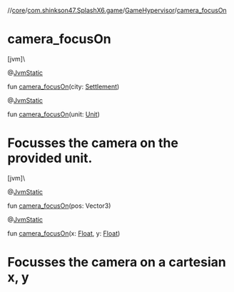 //[core](../../../index.md)/[com.shinkson47.SplashX6.game](../index.md)/[GameHypervisor](index.md)/[camera_focusOn](camera_focus-on.md)

# camera_focusOn

[jvm]\

@[JvmStatic](https://kotlinlang.org/api/latest/jvm/stdlib/kotlin.jvm/-jvm-static/index.html)

fun [camera_focusOn](camera_focus-on.md)(city: [Settlement](../../com.shinkson47.SplashX6.game.cities/-settlement/index.md))

@[JvmStatic](https://kotlinlang.org/api/latest/jvm/stdlib/kotlin.jvm/-jvm-static/index.html)

fun [camera_focusOn](camera_focus-on.md)(unit: [Unit](../../com.shinkson47.SplashX6.game.units/-unit/index.md))

# Focusses the camera on the provided unit.

[jvm]\

@[JvmStatic](https://kotlinlang.org/api/latest/jvm/stdlib/kotlin.jvm/-jvm-static/index.html)

fun [camera_focusOn](camera_focus-on.md)(pos: Vector3)

@[JvmStatic](https://kotlinlang.org/api/latest/jvm/stdlib/kotlin.jvm/-jvm-static/index.html)

fun [camera_focusOn](camera_focus-on.md)(x: [Float](https://kotlinlang.org/api/latest/jvm/stdlib/kotlin/-float/index.html), y: [Float](https://kotlinlang.org/api/latest/jvm/stdlib/kotlin/-float/index.html))

# Focusses the camera on a cartesian x, y
